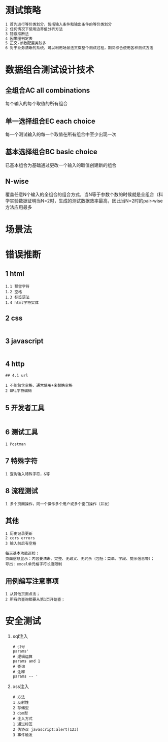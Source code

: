 # 测试策略

```restructuredtext
1 首先进行等价类划分，包括输入条件和输出条件的等价类划分
2 任何情况下使用边界值分析方法
3 错误推断法
4 因果图判定表
5 正交-参数配置类较多
6 对于业务清晰的系统，可以利用场景法贯穿整个测试过程，期间综合使用各种测试方法
```



# 数据组合测试设计技术

## 全组合AC all combinations

每个输入的每个取值的所有组合



## 单一选择组合EC each choice

每一个测试输入的每一个取值在所有组合中至少出现一次



## 基本选择组合BC basic choice

已基本组合为基础通过更改一个输入的取值创建新的组合



## N-wise

覆盖任意N个输入的全组合的组合方式，当N等于参数个数的时候就是全组合（科学实验数据证明当N=2时，生成的测试数据效率最高，因此当N=2时的pair-wise方法应用最多



# 场景法



# 错误推断



## 1 html

```
1.1 预留字符
1.2 空格
1.3 标签语法
1.4 html字符实体
```



## 2 css

```

```



## 3 javascript

```

```



## 4 http

```
## 4.1 url

1 不能包含空格，通常使用+来替换空格
2 URL字符编码
```



## 5 开发者工具

```

```



## 6 测试工具

```
1 Postman
```



## 7 特殊字符

```
1 查询输入特殊字符，&等
```



## 8 流程测试

```
1 多个页面操作，同一个操作多个用户或多个窗口操作（并发）
```



## 其他

```
1 历史记录更新
2 cors errors
3 输入前后有空格

每天基本功能巡检；
页面信息显示：内容要清晰、完整、无歧义、无冗余（包括：菜单、字段、提示信息等）；
导出：excel单元格字符长度限制

```



## 用例编写注意事项

```
1 从其他页面点击；
2 所有的查询都要从第1页开始查；
```


# 安全测试

1.  sql注入

    ```shell
    # 引号
    params'
    # 逻辑运算
    params and 1
    # 查询
    # 注释
    params -- '
    ```

2.  xss注入

    ```shell
    # 方法
    1 反射性
    2 存储型
    3 dom型
    # 注入方式
    1 通过标签
    2 伪协议 javascript:alert(123)
    3 事件触发
    ```

    ​

    ​